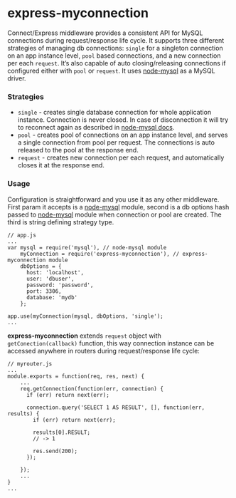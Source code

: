 express-myconnection
============

Connect/Express middleware provides a consistent API for MySQL connections during request/response life cycle. It supports three different strategies of managing db connections: ` single ` for a singleton connection on an app instance level, `pool` based connections, and a new connection per each `request`. It’s also capable of auto closing/releasing connections if configured either with `pool` or `request`. It uses [node-mysql](https://github.com/felixge/node-mysql) as a MySQL driver.

### Strategies
*   `single` - creates single database connection for whole application instance. Connection is never closed. In case of disconnection it will try to reconnect again as described in [node-mysql docs](https://github.com/felixge/node-mysql).
*   `pool` - creates pool of connections on an app instance level, and serves a single connection from pool per request. The connections is auto released to the pool at the response end.
*   `request` - creates new connection per each request, and automatically closes it at the response end.

### Usage

Configuration is straightforward and you use it as any other middleware. First param it accepts is a  [node-mysql](https://github.com/felixge/node-mysql) module, second is a db options hash passed to [node-mysql](https://github.com/felixge/node-mysql) module when connection or pool are created. The third is string defining strategy type.

    // app.js
    ...
    var mysql = require('mysql'), // node-mysql module
        myConnection = require('express-myconnection'), // express-myconnection module
        dbOptions = {
          host: 'localhost',
          user: 'dbuser',
          password: 'password',
          port: 3306,
          database: 'mydb'
        };
      
    app.use(myConnection(mysql, dbOptions, 'single');
    ...
    
**express-myconnection** extends `request` object with `getConection(callback)` function, this way connection instance can be accessed anywhere in routers during request/response life cycle:

    // myrouter.js
    ...
    module.exports = function(req, res, next) {
        ...
        req.getConnection(function(err, connection) {
          if (err) return next(err);
          
          connection.query('SELECT 1 AS RESULT', [], function(err, results) {
            if (err) return next(err);
            
            results[0].RESULT;
            // -> 1
            
            res.send(200);
          });
          
        });
        ...
    }
    ...

